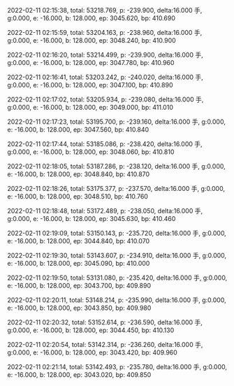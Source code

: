 2022-02-11 02:15:38, total: 53218.769, p: -239.900, delta:16.000 手, g:0.000, e: -16.000, b: 128.000, ep: 3045.620, bp: 410.690

2022-02-11 02:15:59, total: 53204.163, p: -238.960, delta:16.000 手, g:0.000, e: -16.000, b: 128.000, ep: 3048.240, bp: 410.900

2022-02-11 02:16:20, total: 53214.499, p: -239.900, delta:16.000 手, g:0.000, e: -16.000, b: 128.000, ep: 3047.780, bp: 410.960

2022-02-11 02:16:41, total: 53203.242, p: -240.020, delta:16.000 手, g:0.000, e: -16.000, b: 128.000, ep: 3047.100, bp: 410.890

2022-02-11 02:17:02, total: 53205.934, p: -239.080, delta:16.000 手, g:0.000, e: -16.000, b: 128.000, ep: 3049.000, bp: 411.010

2022-02-11 02:17:23, total: 53195.700, p: -239.160, delta:16.000 手, g:0.000, e: -16.000, b: 128.000, ep: 3047.560, bp: 410.840

2022-02-11 02:17:44, total: 53185.086, p: -238.420, delta:16.000 手, g:0.000, e: -16.000, b: 128.000, ep: 3048.060, bp: 410.810

2022-02-11 02:18:05, total: 53187.286, p: -238.120, delta:16.000 手, g:0.000, e: -16.000, b: 128.000, ep: 3048.840, bp: 410.870

2022-02-11 02:18:26, total: 53175.377, p: -237.570, delta:16.000 手, g:0.000, e: -16.000, b: 128.000, ep: 3048.510, bp: 410.760

2022-02-11 02:18:48, total: 53172.489, p: -238.050, delta:16.000 手, g:0.000, e: -16.000, b: 128.000, ep: 3045.630, bp: 410.460

2022-02-11 02:19:09, total: 53150.143, p: -235.720, delta:16.000 手, g:0.000, e: -16.000, b: 128.000, ep: 3044.840, bp: 410.070

2022-02-11 02:19:30, total: 53143.607, p: -234.910, delta:16.000 手, g:0.000, e: -16.000, b: 128.000, ep: 3045.090, bp: 410.000

2022-02-11 02:19:50, total: 53131.080, p: -235.420, delta:16.000 手, g:0.000, e: -16.000, b: 128.000, ep: 3043.700, bp: 409.890

2022-02-11 02:20:11, total: 53148.214, p: -235.990, delta:16.000 手, g:0.000, e: -16.000, b: 128.000, ep: 3043.850, bp: 409.980

2022-02-11 02:20:32, total: 53152.614, p: -236.590, delta:16.000 手, g:0.000, e: -16.000, b: 128.000, ep: 3044.450, bp: 410.130

2022-02-11 02:20:54, total: 53142.314, p: -236.260, delta:16.000 手, g:0.000, e: -16.000, b: 128.000, ep: 3043.420, bp: 409.960

2022-02-11 02:21:14, total: 53142.493, p: -235.780, delta:16.000 手, g:0.000, e: -16.000, b: 128.000, ep: 3043.020, bp: 409.850